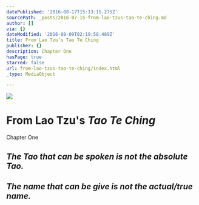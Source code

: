```yaml
---
datePublished: '2016-08-17T15:13:15.275Z'
sourcePath: _posts/2016-07-15-from-lao-tzus-tao-te-ching.md
author: []
via: {}
dateModified: '2016-08-09T02:19:58.489Z'
title: From Lao Tzu’s Tao Te Ching
publisher: {}
description: Chapter One
hasPage: true
starred: false
url: from-lao-tzus-tao-te-ching/index.html
_type: MediaObject

---
```

![](https://the-grid-user-content.s3-us-west-2.amazonaws.com/5f128312-544c-49a1-8502-5a67879bdbc8.jpg)

# From Lao Tzu's _**Tao Te Ching**_

Chapter One

## _The Tao that can be spoken is not the absolute Tao._

## _The name that can be give is not the actual/true name._